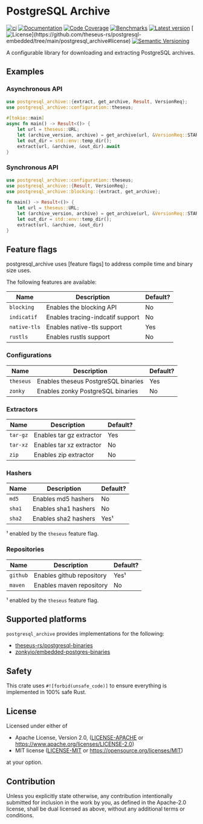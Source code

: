 # PostgreSQL Archive

[![ci](https://github.com/theseus-rs/postgresql-embedded/actions/workflows/ci.yml/badge.svg?branch=main)](https://github.com/theseus-rs/postgresql-embedded/actions/workflows/ci.yml)
[![Documentation](https://docs.rs/postgresql_archive/badge.svg)](https://docs.rs/postgresql_archive)
[![Code Coverage](https://codecov.io/gh/theseus-rs/postgresql-embedded/branch/main/graph/badge.svg)](https://codecov.io/gh/theseus-rs/postgresql-embedded)
[![Benchmarks](https://img.shields.io/badge/%F0%9F%90%B0_bencher-enabled-6ec241)](https://bencher.dev/perf/theseus-rs-postgresql-embedded)
[![Latest version](https://img.shields.io/crates/v/postgresql_archive.svg)](https://crates.io/crates/postgresql_archive)
[![License](https://img.shields.io/crates/l/postgresql_archive?)](https://github.com/theseus-rs/postgresql-embedded/tree/main/postgresql_archive#license)
[![Semantic Versioning](https://img.shields.io/badge/%E2%9A%99%EF%B8%8F_SemVer-2.0.0-blue)](https://semver.org/spec/v2.0.0.html)

A configurable library for downloading and extracting PostgreSQL archives.

## Examples

### Asynchronous API

```rust
use postgresql_archive::{extract, get_archive, Result, VersionReq};
use postgresql_archive::configuration::theseus;

#[tokio::main]
async fn main() -> Result<()> {
    let url = theseus::URL;
    let (archive_version, archive) = get_archive(url, &VersionReq::STAR).await?;
    let out_dir = std::env::temp_dir();
    extract(url, &archive, &out_dir).await
}
```

### Synchronous API

```rust
use postgresql_archive::configuration::theseus;
use postgresql_archive::{Result, VersionReq};
use postgresql_archive::blocking::{extract, get_archive};

fn main() -> Result<()> {
    let url = theseus::URL;
    let (archive_version, archive) = get_archive(url, &VersionReq::STAR)?;
    let out_dir = std::env::temp_dir();
    extract(url, &archive, &out_dir)
}
```

## Feature flags

postgresql_archive uses [feature flags] to address compile time and binary size
uses.

The following features are available:

| Name         | Description                      | Default? |
|--------------|----------------------------------|----------|
| `blocking`   | Enables the blocking API         | No       |
| `indicatif`  | Enables tracing-indcatif support | No       |
| `native-tls` | Enables native-tls support       | Yes      |
| `rustls`     | Enables rustls support           | No       |

### Configurations

| Name      | Description                         | Default? |
|-----------|-------------------------------------|----------|
| `theseus` | Enables theseus PostgreSQL binaries | Yes      |
| `zonky`   | Enables zonky PostgreSQL binaries   | No       |

### Extractors

| Name     | Description              | Default? |
|----------|--------------------------|----------|
| `tar-gz` | Enables tar gz extractor | Yes      |
| `tar-xz` | Enables tar xz extractor | No       |
| `zip`    | Enables zip extractor    | No       |

### Hashers

| Name   | Description          | Default? |
|--------|----------------------|----------|
| `md5`  | Enables md5 hashers  | No       |
| `sha1` | Enables sha1 hashers | No       |
| `sha2` | Enables sha2 hashers | Yes¹     |

¹ enabled by the `theseus` feature flag.

### Repositories

| Name     | Description               | Default? |
|----------|---------------------------|----------|
| `github` | Enables github repository | Yes¹     |
| `maven`  | Enables maven repository  | No       |

¹ enabled by the `theseus` feature flag.

## Supported platforms

`postgresql_archive` provides implementations for the following:

* [theseus-rs/postgresql-binaries](https://github.com/theseus-rs/postgresql-binaries)
* [zonkyio/embedded-postgres-binaries](https://github.com/zonkyio/embedded-postgres-binaries)

## Safety

This crate uses `#![forbid(unsafe_code)]` to ensure everything is implemented in 100% safe Rust.

## License

Licensed under either of

* Apache License, Version 2.0, ([LICENSE-APACHE](LICENSE-APACHE) or https://www.apache.org/licenses/LICENSE-2.0)
* MIT license ([LICENSE-MIT](LICENSE-MIT) or https://opensource.org/licenses/MIT)

at your option.

## Contribution

Unless you explicitly state otherwise, any contribution intentionally submitted for inclusion in the work by you, as
defined in the Apache-2.0 license, shall be dual licensed as above, without any additional terms or conditions.
